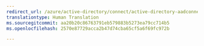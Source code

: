 ```yaml
---
redirect_url: /azure/active-directory/connect/active-directory-aadconnect-troubleshoot-connectivity
translationtype: Human Translation
ms.sourcegitcommit: aa20b20c86763791eb579883b5273ea79cc714b5
ms.openlocfilehash: 2570e87729acca2b47d74cba65cf5a6f69fc972b

---
```




<!--HONumber=Dec16_HO3-->


